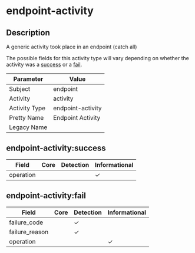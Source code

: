 endpoint-activity
=================

Description
-----------
A generic activity took place in an endpoint (catch all)

The possible fields for this activity type will vary depending on whether the activity was a [success](#endpoint-activitysuccess) or a [fail](#endpoint-activityfail).

| Parameter     | Value             |
| ------------- | ----------------- |
| Subject       | endpoint          |
| Activity      | activity          |
| Activity Type | endpoint-activity |
| Pretty Name   | Endpoint Activity |
| Legacy Name   |                   |

endpoint-activity:success
-------------------------

| Field     | Core | Detection | Informational |
| --------- | ---- | --------- | ------------- |
| operation |      |           | &#10003;      |

endpoint-activity:fail
----------------------

| Field          | Core | Detection | Informational |
| -------------- | ---- | --------- | ------------- |
| failure_code   |      | &#10003;  |               |
| failure_reason |      | &#10003;  |               |
| operation      |      |           | &#10003;      |